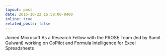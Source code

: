 ```yaml
---
layout: post
date: 2015-10-22 15:59:00-0400
inline: true
related_posts: false
---
```


Joined Microsoft As a Research Fellow with the PROSE Team (led by Sumit Gulwani) working on CoPilot and Formula Intelligence for Excel Spreadsheets